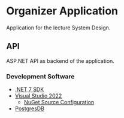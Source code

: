 # Organizer Application

Application for the lecture System Design.

## API

ASP.NET API as backend of the application.

### Development Software

* [.NET 7 SDK](https://dotnet.microsoft.com/en-us/download/dotnet/thank-you/sdk-7.0.100-windows-x64-installer)
* [Visual Studio 2022](https://visualstudio.microsoft.com/de/downloads/)
	* [NuGet Source Configuration](https://learn.microsoft.com/en-us/azure/devops/artifacts/nuget/upstream-sources?view=azure-devops#add-nuget-gallery-upstream-source)
* [PostgresDB](https://www.enterprisedb.com/downloads/postgres-postgresql-downloads)
